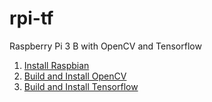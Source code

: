 # rpi-tf
Raspberry Pi 3 B with OpenCV and Tensorflow

1. [Install Raspbian](https://github.com/tfors/rpi-tf/blob/master/install_raspbian.md)
2. [Build and Install OpenCV](https://github.com/tfors/rpi-tf/blob/master/install_opencv.md)
3. [Build and Install Tensorflow](https://github.com/tfors/rpi-tf/blob/master/install_tensorflow.md)
